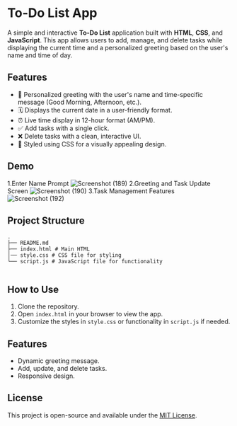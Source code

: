 # To-Do List App

A simple and interactive **To-Do List** application built with **HTML**, **CSS**, and **JavaScript**. This app allows users to add, manage, and delete tasks while displaying the current time and a personalized greeting based on the user's name and time of day.

## Features

- 🎉 Personalized greeting with the user's name and time-specific message (Good Morning, Afternoon, etc.).
- 🗓️ Displays the current date in a user-friendly format.
- ⏰ Live time display in 12-hour format (AM/PM).
- ✅ Add tasks with a single click.
- ❌ Delete tasks with a clean, interactive UI.
- 💄 Styled using CSS for a visually appealing design.

## Demo
1.Enter Name Prompt
![Screenshot (189)](https://github.com/user-attachments/assets/8b47a096-abc7-4a73-a615-c90ed8cdc6b6)
2.Greeting and Task Update Screen
![Screenshot (190)](https://github.com/user-attachments/assets/977ba357-114f-4c27-8d53-cde92860d085)
3.Task Management Features
![Screenshot (192)](https://github.com/user-attachments/assets/7ee8f7ac-c910-4874-aa3c-423350f50c99)


## Project Structure

```
.
├── README.md
├── index.html # Main HTML
│── style.css # CSS file for styling
└── script.js # JavaScript file for functionality


```


## How to Use

1. Clone the repository.
2. Open `index.html` in your browser to view the app.
3. Customize the styles in `style.css` or functionality in `script.js` if needed.

## Features

- Dynamic greeting message.
- Add, update, and delete tasks.
- Responsive design.

## License

This project is open-source and available under the [MIT License](LICENSE).


